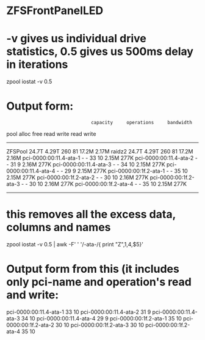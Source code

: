 # ZFSFrontPanelLED

# -v gives us individual drive statistics, 0.5 gives us 500ms delay in iterations
zpool iostat -v 0.5

# Output form: 

                                   capacity     operations     bandwidth
pool                             alloc   free   read  write   read  write
-------------------------------  -----  -----  -----  -----  -----  -----
ZFSPool                          24.7T  4.29T    260     81  17.2M  2.17M
  raidz2                         24.7T  4.29T    260     81  17.2M  2.16M
    pci-0000:00:11.4-ata-1           -      -     33     10  2.15M   277K
    pci-0000:00:11.4-ata-2           -      -     31      9  2.16M   277K
    pci-0000:00:11.4-ata-3           -      -     34     10  2.15M   277K
    pci-0000:00:11.4-ata-4           -      -     29      9  2.15M   277K
    pci-0000:00:1f.2-ata-1           -      -     35     10  2.15M   277K
    pci-0000:00:1f.2-ata-2           -      -     30     10  2.16M   277K
    pci-0000:00:1f.2-ata-3           -      -     30     10  2.16M   277K
    pci-0000:00:1f.2-ata-4           -      -     35     10  2.15M   277K
-------------------------------  -----  -----  -----  -----  -----  -----

 
# this removes all the excess data, columns and names
zpool iostat -v 0.5 | awk -F' ' '/-ata-/{ print "Z",$1,$4,$5}'

# Output form from this (it includes only pci-name and operation's read and write:

pci-0000:00:11.4-ata-1 33 10
pci-0000:00:11.4-ata-2 31 9
pci-0000:00:11.4-ata-3 34 10
pci-0000:00:11.4-ata-4 29 9
pci-0000:00:1f.2-ata-1 35 10
pci-0000:00:1f.2-ata-2 30 10
pci-0000:00:1f.2-ata-3 30 10
pci-0000:00:1f.2-ata-4 35 10



